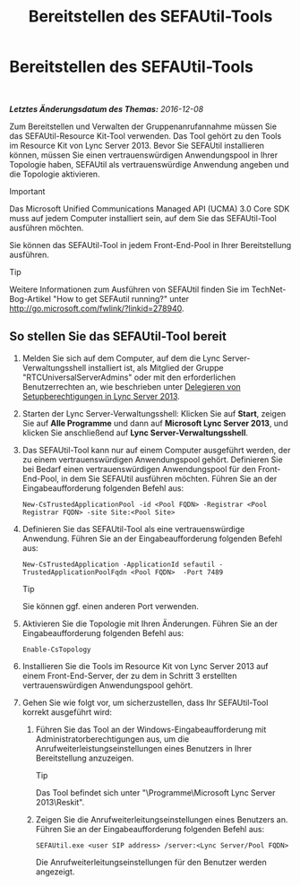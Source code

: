 ﻿---
title: Bereitstellen des SEFAUtil-Tools
TOCTitle: Bereitstellen des SEFAUtil-Tools
ms:assetid: fb556e50-88dd-4404-a3d5-be36f5ba41e6
ms:mtpsurl: https://technet.microsoft.com/de-de/library/JJ945659(v=OCS.15)
ms:contentKeyID: 52056499
ms.date: 12/10/2016
mtps_version: v=OCS.15
ms.translationtype: HT
---

# Bereitstellen des SEFAUtil-Tools

 

_**Letztes Änderungsdatum des Themas:** 2016-12-08_

Zum Bereitstellen und Verwalten der Gruppenanrufannahme müssen Sie das SEFAUtil-Resource Kit-Tool verwenden. Das Tool gehört zu den Tools im Resource Kit von Lync Server 2013. Bevor Sie SEFAUtil installieren können, müssen Sie einen vertrauenswürdigen Anwendungspool in Ihrer Topologie haben, SEFAUtil als vertrauenswürdige Anwendung angeben und die Topologie aktivieren.


> [!IMPORTANT]
> Das Microsoft Unified Communications Managed API (UCMA) 3.0 Core SDK muss auf jedem Computer installiert sein, auf dem Sie das SEFAUtil-Tool ausführen möchten.



Sie können das SEFAUtil-Tool in jedem Front-End-Pool in Ihrer Bereitstellung ausführen.


> [!TIP]
> Weitere Informationen zum Ausführen von SEFAUtil finden Sie im TechNet-Bog-Artikel "How to get SEFAutil running?" unter <A class=uri href="http://go.microsoft.com/fwlink/?linkid=278940">http://go.microsoft.com/fwlink/?linkid=278940</A>.



## So stellen Sie das SEFAUtil-Tool bereit

1.  Melden Sie sich auf dem Computer, auf dem die Lync Server-Verwaltungsshell installiert ist, als Mitglied der Gruppe "RTCUniversalServerAdmins" oder mit den erforderlichen Benutzerrechten an, wie beschrieben unter [Delegieren von Setupberechtigungen in Lync Server 2013](lync-server-2013-delegate-setup-permissions.md).

2.  Starten der Lync Server-Verwaltungsshell: Klicken Sie auf **Start**, zeigen Sie auf **Alle Programme** und dann auf **Microsoft Lync Server 2013**, und klicken Sie anschließend auf **Lync Server-Verwaltungsshell**.

3.  Das SEFAUtil-Tool kann nur auf einem Computer ausgeführt werden, der zu einem vertrauenswürdigen Anwendungspool gehört. Definieren Sie bei Bedarf einen vertrauenswürdigen Anwendungspool für den Front-End-Pool, in dem Sie SEFAUtil ausführen möchten. Führen Sie an der Eingabeaufforderung folgenden Befehl aus:
    
        New-CsTrustedApplicationPool -id <Pool FQDN> -Registrar <Pool Registrar FQDN> -site Site:<Pool Site>

4.  Definieren Sie das SEFAUtil-Tool als eine vertrauenswürdige Anwendung. Führen Sie an der Eingabeaufforderung folgenden Befehl aus:
    
        New-CsTrustedApplication -ApplicationId sefautil -TrustedApplicationPoolFqdn <Pool FQDN>  -Port 7489
    

    > [!TIP]
    > Sie können ggf. einen anderen Port verwenden.



5.  Aktivieren Sie die Topologie mit Ihren Änderungen. Führen Sie an der Eingabeaufforderung folgenden Befehl aus:
    
        Enable-CsTopology

6.  Installieren Sie die Tools im Resource Kit von Lync Server 2013 auf einem Front-End-Server, der zu dem in Schritt 3 erstellten vertrauenswürdigen Anwendungspool gehört.

7.  Gehen Sie wie folgt vor, um sicherzustellen, dass Ihr SEFAUtil-Tool korrekt ausgeführt wird:
    
    1.  Führen Sie das Tool an der Windows-Eingabeaufforderung mit Administratorberechtigungen aus, um die Anrufweiterleistungseinstellungen eines Benutzers in Ihrer Bereitstellung anzuzeigen.
        

        > [!TIP]
        > Das Tool befindet sich unter "\Programme\Microsoft Lync Server 2013\Reskit".

    
    2.  Zeigen Sie die Anrufweiterleitungseinstellungen eines Benutzers an. Führen Sie an der Eingabeaufforderung folgenden Befehl aus:
        
            SEFAUtil.exe <user SIP address> /server:<Lync Server/Pool FQDN>
        
        Die Anrufweiterleitungseinstellungen für den Benutzer werden angezeigt.

